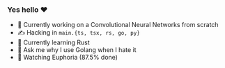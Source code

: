 ### Yes hello ❤️

- 🔭 Currently working on a Convolutional Neural Networks from scratch
- ✍️ Hacking in `main.{ts, tsx, rs, go, py}`
- 🌱 Currently learning Rust
- 💬 Ask me why I use Golang when I hate it
- 🍿 Watching Euphoria (87.5% done)
